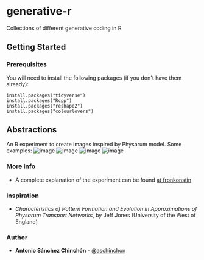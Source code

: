 # generative-r
Collections of different generative coding in R

## Getting Started

### Prerequisites

You will need to install the following packages (if you don't have them already):

```
install.packages("tidyverse")
install.packages("Rcpp")
install.packages("reshape2")
install.packages("colourlovers")
```

## Abstractions

An R experiment to create images inspired by Physarum model. Some examples:
![image](https://user-images.githubusercontent.com/4253551/142434946-bd0efbff-336b-4690-94df-dbecb1e32fdb.png)
![image](https://user-images.githubusercontent.com/4253551/142435001-94675bff-e41e-4d8f-927d-eca8d087dcae.png)
![image](https://user-images.githubusercontent.com/4253551/142434973-2f2422c4-84d5-42c6-932a-d84e27b4f827.png)
![image](https://user-images.githubusercontent.com/4253551/142435018-e9f2375a-66bd-4d86-bff2-36bfe5f66277.png)


### More info

+ A complete explanation of the experiment can be found [at fronkonstin](https://fronkonstin.com/2020/08/11/abstractions/)

### Inspiration

+ *Characteristics of Pattern Formation and Evolution in Approximations of Physarum Transport Networks*, by Jeff Jones (University of the West of England)

### Author

* **Antonio Sánchez Chinchón** - [@aschinchon](https://twitter.com/aschinchon)
